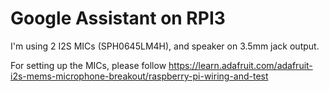 Google Assistant on RPI3
========================

I'm using 2 I2S MICs (SPH0645LM4H), and speaker on 3.5mm jack output.

For setting up the MICs, please follow https://learn.adafruit.com/adafruit-i2s-mems-microphone-breakout/raspberry-pi-wiring-and-test
